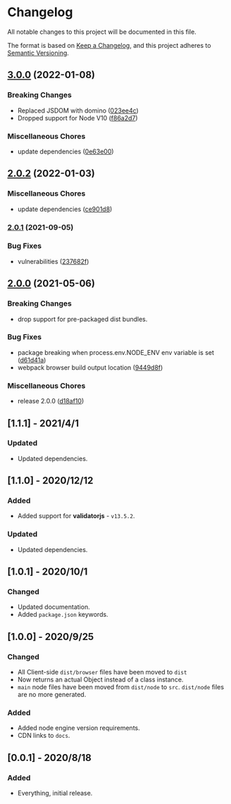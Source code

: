 # Changelog

All notable changes to this project will be documented in this file.

The format is based on [Keep a Changelog](https://keepachangelog.com/en/1.0.0/),
and this project adheres to [Semantic Versioning](https://semver.org/spec/v2.0.0.html).

## [3.0.0](https://www.github.com/oslllo/validator/compare/v2.0.2...v3.0.0) (2022-01-08)

### Breaking Changes

- Replaced JSDOM with domino ([023ee4c](https://github.com/oslllo/validator/commit/023ee4cc3c6a6aad538e9673876c61508d31a5bc))
- Dropped support for Node V10 ([f86a2d7](https://github.com/oslllo/validator/commit/f86a2d7d68365a929d037ee64bf4de325a0a92d6))

### Miscellaneous Chores

- update dependencies ([0e63e00](https://www.github.com/oslllo/validator/commit/0e63e007a0e49a6f6c4cdb9331ab9c5fad5fd859))

## [2.0.2](https://www.github.com/oslllo/validator/compare/v1.1.1...v2.0.2) (2022-01-03)

### Miscellaneous Chores

- update dependencies ([ce901d8](https://www.github.com/oslllo/validator/commit/ce901d862798b520288e563023a5473a85b58dd7))

### [2.0.1](https://www.github.com/oslllo/validator/compare/v2.0.0...v2.0.1) (2021-09-05)

### Bug Fixes

- vulnerabilities ([237682f](https://www.github.com/oslllo/validator/commit/237682fb4feb8f2d38c2ca96c5b440ca2be5a9d8))

## [2.0.0](https://www.github.com/oslllo/validator/compare/v1.1.1...v2.0.0) (2021-05-06)

### Breaking Changes

- drop support for pre-packaged dist bundles.

### Bug Fixes

- package breaking when process.env.NODE_ENV env variable is set ([d61d41a](https://www.github.com/oslllo/validator/commit/d61d41a6b93aeb1e9581212ffc58cfbd93a13baf))
- webpack browser build output location ([9449d8f](https://www.github.com/oslllo/validator/commit/9449d8f5f38bca5aeb5be41da73d87ce620d0de4))

### Miscellaneous Chores

- release 2.0.0 ([d18af10](https://www.github.com/oslllo/validator/commit/d18af1028fdfc0d27fa63f3fd99c1bcd042e1d47))

## [1.1.1] - 2021/4/1

### Updated

- Updated dependencies.

## [1.1.0] - 2020/12/12

### Added

- Added support for **validatorjs** - `v13.5.2`.

### Updated

- Updated dependencies.

## [1.0.1] - 2020/10/1

### Changed

- Updated documentation.
- Added `package.json` keywords.

## [1.0.0] - 2020/9/25

### Changed

- All Client-side `dist/browser` files have been moved to `dist`
- Now returns an actual Object instead of a class instance.
- `main` node files have been moved from `dist/node` to `src`. `dist/node` files are no more generated.

### Added

- Added node engine version requirements.
- CDN links to `docs`.

## [0.0.1] - 2020/8/18

### Added

- Everything, initial release.

